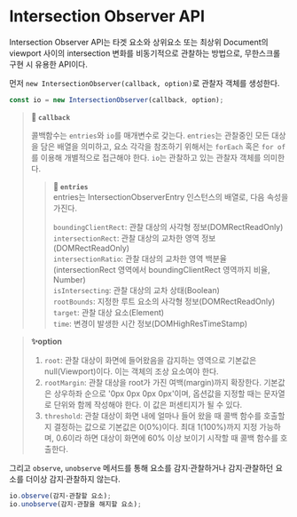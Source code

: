# Intersection Observer API

Intersection Observer API는 타겟 요소와 상위요소 또는 최상위 Document의 viewport 사이의 intersection 변화를 비동기적으로 관찰하는 방법으로, 무한스크롤 구현 시 유용한 API이다.

먼저 `new IntersectionObserver(callback, option)`로 관찰자 객체를 생성한다.

```js
const io = new IntersectionObserver(callback, option);
```

> **📌 `callback`**
>
> 콜백함수는 `entries`와 `io`를 매개변수로 갖는다. `entries`는 관찰중인 모든 대상을 담은 배열을 의미하고, 요소 각각을 참조하기 위해서는 `forEach` 혹은 `for of`를 이용해 개별적으로 접근해야 한다. `io`는 관찰하고 있는 관찰자 객체를 의미한다.
>
> > **🔎 `entries`**  
> > entries는 IntersectionObserverEntry 인스턴스의 배열로, 다음 속성을 가진다.
> >
> > `boundingClientRect`: 관찰 대상의 사각형 정보(DOMRectReadOnly)  
> > `intersectionRect`: 관찰 대상의 교차한 영역 정보(DOMRectReadOnly)  
> > `intersectionRatio`: 관찰 대상의 교차한 영역 백분율(intersectionRect 영역에서 boundingClientRect 영역까지 비율, Number)  
> > `isIntersecting`: 관찰 대상의 교차 상태(Boolean)  
> > `rootBounds`: 지정한 루트 요소의 사각형 정보(DOMRectReadOnly)  
> > `target`: 관찰 대상 요소(Element)  
> > `time`: 변경이 발생한 시간 정보(DOMHighResTimeStamp)

> **✨option**
>
> 1.  `root`: 관찰 대상이 화면에 들어왔음을 감지하는 영역으로 기본값은 null(Viewport)이다. 이는 객체의 조상 요소여야 한다.
> 2.  `rootMargin`: 관찰 대상을 root가 가진 여백(margin)까지 확장한다. 기본값은 상우하좌 순으로 '0px 0px 0px 0px'이며, 옵션값을 지정할 때는 문자열로 단위와 함께 작성해야 한다. 이 값은 퍼센티지가 될 수 있다.
> 3.  `threshold`: 관찰 대상이 화면 내에 얼마나 들어 왔을 때 콜백 함수를 호출할 지 결정하는 값으로 기본값은 0(0%)이다. 최대 1(100%)까지 지정 가능하며, 0.6이라 하면 대상이 화면에 60% 이상 보이기 시작할 때 콜백 함수를 호출한다.

그리고 `observe`, `unobserve` 메서드를 통해 요소를 감지·관찰하거나 감지·관찰하던 요소를 더이상 감지·관찰하지 않는다.

```js
io.observe(감지·관찰할 요소);
io.unobserve(감지·관찰을 해지할 요소);
```
